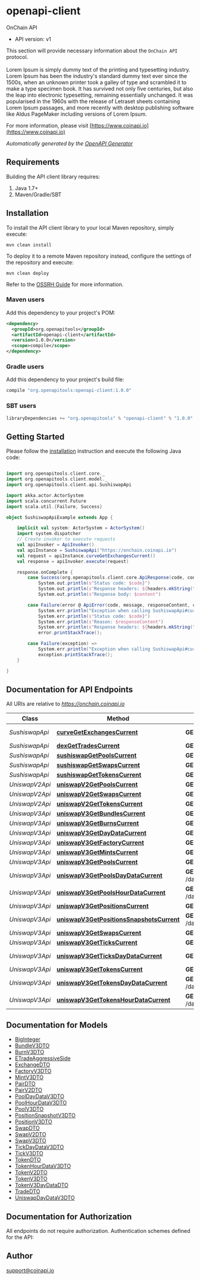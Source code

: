 # openapi-client

OnChain API
- API version: v1


This section will provide necessary information about the `OnChain API` protocol. 
<br/><br/>
Lorem Ipsum is simply dummy text of the printing and typesetting industry. Lorem Ipsum has been the industry's standard dummy text ever since the 1500s, when an unknown printer took a galley of type and scrambled it to make a type specimen book. It has survived not only five centuries, but also the leap into electronic typesetting, remaining essentially unchanged. It was popularised in the 1960s with the release of Letraset sheets containing Lorem Ipsum passages, and more recently with desktop publishing software like Aldus PageMaker including versions of Lorem Ipsum.        
                    

  For more information, please visit [https://www.coinapi.io](https://www.coinapi.io)

*Automatically generated by the [OpenAPI Generator](https://openapi-generator.tech)*

## Requirements

Building the API client library requires:
1. Java 1.7+
2. Maven/Gradle/SBT

## Installation

To install the API client library to your local Maven repository, simply execute:

```shell
mvn clean install
```

To deploy it to a remote Maven repository instead, configure the settings of the repository and execute:

```shell
mvn clean deploy
```

Refer to the [OSSRH Guide](http://central.sonatype.org/pages/ossrh-guide.html) for more information.

### Maven users

Add this dependency to your project's POM:

```xml
<dependency>
  <groupId>org.openapitools</groupId>
  <artifactId>openapi-client</artifactId>
  <version>1.0.0</version>
  <scope>compile</scope>
</dependency>
```

### Gradle users

Add this dependency to your project's build file:

```groovy
compile "org.openapitools:openapi-client:1.0.0"
```

### SBT users

```scala
libraryDependencies += "org.openapitools" % "openapi-client" % "1.0.0"
```

## Getting Started

Please follow the [installation](#installation) instruction and execute the following Java code:

```scala

import org.openapitools.client.core._
import org.openapitools.client.model._
import org.openapitools.client.api.SushiswapApi

import akka.actor.ActorSystem
import scala.concurrent.Future
import scala.util.{Failure, Success}

object SushiswapApiExample extends App {

    implicit val system: ActorSystem = ActorSystem()
    import system.dispatcher
    // Create invoker to execute requests
    val apiInvoker = ApiInvoker()
    val apiInstance = SushiswapApi("https://onchain.coinapi.io")
    val request = apiInstance.curveGetExchangesCurrent()
    val response = apiInvoker.execute(request)

    response.onComplete {
        case Success(org.openapitools.client.core.ApiResponse(code, content, headers)) =>
            System.out.println(s"Status code: $code}")
            System.out.println(s"Response headers: ${headers.mkString(", ")}")
            System.out.println(s"Response body: $content")

        case Failure(error @ ApiError(code, message, responseContent, cause, headers)) =>
            System.err.println("Exception when calling SushiswapApi#curveGetExchangesCurrent")
            System.err.println(s"Status code: $code}")
            System.err.println(s"Reason: $responseContent")
            System.err.println(s"Response headers: ${headers.mkString(", ")}")
            error.printStackTrace();

        case Failure(exception) =>
            System.err.println("Exception when calling SushiswapApi#curveGetExchangesCurrent")
            exception.printStackTrace();
    }

}

```

## Documentation for API Endpoints

All URIs are relative to *https://onchain.coinapi.io*

Class | Method | HTTP request | Description
------------ | ------------- | ------------- | -------------
*SushiswapApi* | [**curveGetExchangesCurrent**](docs/SushiswapApi.md#curveGetExchangesCurrent) | **GET** /dapps/sushiswap/exchanges/current | Exchanges (current) 🔥
*SushiswapApi* | [**dexGetTradesCurrent**](docs/SushiswapApi.md#dexGetTradesCurrent) | **GET** /dapps/sushiswap/trades/current | Trades (current) 🔥
*SushiswapApi* | [**sushiswapGetPoolsCurrent**](docs/SushiswapApi.md#sushiswapGetPoolsCurrent) | **GET** /dapps/sushiswap/pools/current | Pools (current) 🔥
*SushiswapApi* | [**sushiswapGetSwapsCurrent**](docs/SushiswapApi.md#sushiswapGetSwapsCurrent) | **GET** /dapps/sushiswap/swaps/current | Swaps (current) 🔥
*SushiswapApi* | [**sushiswapGetTokensCurrent**](docs/SushiswapApi.md#sushiswapGetTokensCurrent) | **GET** /dapps/sushiswap/tokens/current | Tokens (current) 🔥
*UniswapV2Api* | [**uniswapV2GetPoolsCurrent**](docs/UniswapV2Api.md#uniswapV2GetPoolsCurrent) | **GET** /dapps/uniswapv2/pools/current | Pools (current) 🔥
*UniswapV2Api* | [**uniswapV2GetSwapsCurrent**](docs/UniswapV2Api.md#uniswapV2GetSwapsCurrent) | **GET** /dapps/uniswapv2/swaps/current | Swaps (current) 🔥
*UniswapV2Api* | [**uniswapV2GetTokensCurrent**](docs/UniswapV2Api.md#uniswapV2GetTokensCurrent) | **GET** /dapps/uniswapv2/tokens/current | Tokens (current) 🔥
*UniswapV3Api* | [**uniswapV3GetBundlesCurrent**](docs/UniswapV3Api.md#uniswapV3GetBundlesCurrent) | **GET** /dapps/uniswapv3/bundles/current | Bundles (current)
*UniswapV3Api* | [**uniswapV3GetBurnsCurrent**](docs/UniswapV3Api.md#uniswapV3GetBurnsCurrent) | **GET** /dapps/uniswapv3/burns/current | Burns (current)
*UniswapV3Api* | [**uniswapV3GetDayDataCurrent**](docs/UniswapV3Api.md#uniswapV3GetDayDataCurrent) | **GET** /dapps/uniswapv3/dayData/current | DayData (current)
*UniswapV3Api* | [**uniswapV3GetFactoryCurrent**](docs/UniswapV3Api.md#uniswapV3GetFactoryCurrent) | **GET** /dapps/uniswapv3/factory/current | Factory (current)
*UniswapV3Api* | [**uniswapV3GetMintsCurrent**](docs/UniswapV3Api.md#uniswapV3GetMintsCurrent) | **GET** /dapps/uniswapv3/mints/current | Mints (current)
*UniswapV3Api* | [**uniswapV3GetPoolsCurrent**](docs/UniswapV3Api.md#uniswapV3GetPoolsCurrent) | **GET** /dapps/uniswapv3/pools/current | Pools (current) 🔥
*UniswapV3Api* | [**uniswapV3GetPoolsDayDataCurrent**](docs/UniswapV3Api.md#uniswapV3GetPoolsDayDataCurrent) | **GET** /dapps/uniswapv3/poolsDayData/current | PoolsDayData (current)
*UniswapV3Api* | [**uniswapV3GetPoolsHourDataCurrent**](docs/UniswapV3Api.md#uniswapV3GetPoolsHourDataCurrent) | **GET** /dapps/uniswapv3/poolsHourData/current | PoolsHourData (current)
*UniswapV3Api* | [**uniswapV3GetPositionsCurrent**](docs/UniswapV3Api.md#uniswapV3GetPositionsCurrent) | **GET** /dapps/uniswapv3/positions/current | Positions (current)
*UniswapV3Api* | [**uniswapV3GetPositionsSnapshotsCurrent**](docs/UniswapV3Api.md#uniswapV3GetPositionsSnapshotsCurrent) | **GET** /dapps/uniswapv3/positionSnapshots/current | PositionsSnapshots (current)
*UniswapV3Api* | [**uniswapV3GetSwapsCurrent**](docs/UniswapV3Api.md#uniswapV3GetSwapsCurrent) | **GET** /dapps/uniswapv3/swaps/current | Swaps (current) 🔥
*UniswapV3Api* | [**uniswapV3GetTicksCurrent**](docs/UniswapV3Api.md#uniswapV3GetTicksCurrent) | **GET** /dapps/uniswapv3/ticks/current | Ticks (current)
*UniswapV3Api* | [**uniswapV3GetTicksDayDataCurrent**](docs/UniswapV3Api.md#uniswapV3GetTicksDayDataCurrent) | **GET** /dapps/uniswapv3/ticksDayData/current | TicksDayData (current)
*UniswapV3Api* | [**uniswapV3GetTokensCurrent**](docs/UniswapV3Api.md#uniswapV3GetTokensCurrent) | **GET** /dapps/uniswapv3/tokens/current | Tokens (current) 🔥
*UniswapV3Api* | [**uniswapV3GetTokensDayDataCurrent**](docs/UniswapV3Api.md#uniswapV3GetTokensDayDataCurrent) | **GET** /dapps/uniswapv3/tokensDayData/current | TokensDayData (current)
*UniswapV3Api* | [**uniswapV3GetTokensHourDataCurrent**](docs/UniswapV3Api.md#uniswapV3GetTokensHourDataCurrent) | **GET** /dapps/uniswapv3/tokensHourData/current | TokensHourData (current)


## Documentation for Models

 - [BigInteger](docs/BigInteger.md)
 - [BundleV3DTO](docs/BundleV3DTO.md)
 - [BurnV3DTO](docs/BurnV3DTO.md)
 - [ETradeAggressiveSide](docs/ETradeAggressiveSide.md)
 - [ExchangeDTO](docs/ExchangeDTO.md)
 - [FactoryV3DTO](docs/FactoryV3DTO.md)
 - [MintV3DTO](docs/MintV3DTO.md)
 - [PairDTO](docs/PairDTO.md)
 - [PairV2DTO](docs/PairV2DTO.md)
 - [PoolDayDataV3DTO](docs/PoolDayDataV3DTO.md)
 - [PoolHourDataV3DTO](docs/PoolHourDataV3DTO.md)
 - [PoolV3DTO](docs/PoolV3DTO.md)
 - [PositionSnapshotV3DTO](docs/PositionSnapshotV3DTO.md)
 - [PositionV3DTO](docs/PositionV3DTO.md)
 - [SwapDTO](docs/SwapDTO.md)
 - [SwapV2DTO](docs/SwapV2DTO.md)
 - [SwapV3DTO](docs/SwapV3DTO.md)
 - [TickDayDataV3DTO](docs/TickDayDataV3DTO.md)
 - [TickV3DTO](docs/TickV3DTO.md)
 - [TokenDTO](docs/TokenDTO.md)
 - [TokenHourDataV3DTO](docs/TokenHourDataV3DTO.md)
 - [TokenV2DTO](docs/TokenV2DTO.md)
 - [TokenV3DTO](docs/TokenV3DTO.md)
 - [TokenV3DayDataDTO](docs/TokenV3DayDataDTO.md)
 - [TradeDTO](docs/TradeDTO.md)
 - [UniswapDayDataV3DTO](docs/UniswapDayDataV3DTO.md)


## Documentation for Authorization

All endpoints do not require authorization.
Authentication schemes defined for the API:

## Author

support@coinapi.io

